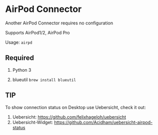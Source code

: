 # AirPod Connector

Another AirPod Connector requires no configuration

Supports AirPod1/2, AirPod Pro

Usage: `airpd`

## Required

1. Python 3

2. blueutil `brew install blueutil`

## TIP

To show connection status on Desktop use Uebersicht, check it out:

1. Uebersicht: https://github.com/felixhageloh/uebersicht
2. Uebersicht-Widget: https://github.com/Acidham/uebersicht-airpod-status

